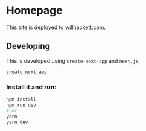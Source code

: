# Homepage

This site is deployed to [willhackett.com](https://www.willhackett.com).

## Developing

This is developed using `create-next-app` and `next.js`.

[`create-next-app`](https://github.com/vercel/next.js/tree/canary/packages/create-next-app)

### Install it and run:

```bash
npm install
npm run dev
# or
yarn
yarn dev
```
